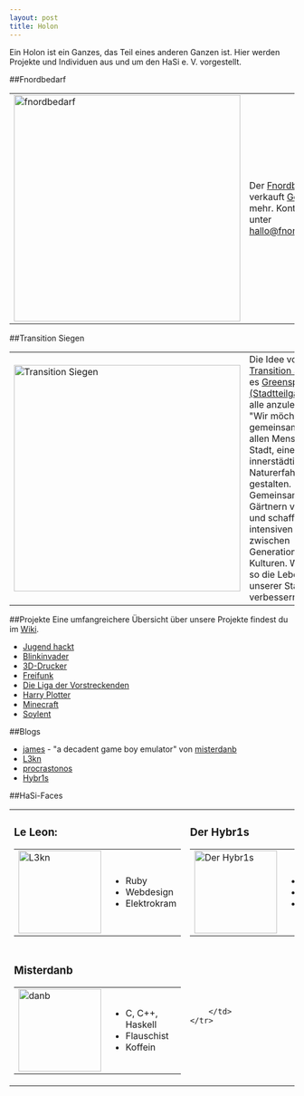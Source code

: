 ```yaml
---
layout: post
title: Holon
---
```

Ein Holon ist ein Ganzes, das Teil eines anderen Ganzen ist.
Hier werden Projekte und Individuen aus und um den HaSi e. V. vorgestellt.

##Fnordbedarf
<table>
    <tr>
        <td width="40%">
		<a href="http://www.fnordbedarf.de"><img src="/images/fnordbedarf.png" alt="fnordbedarf" align="middle" target="_blank" width="400px"></a>
		</td>
		<td>
Der <a href="http://www.fnordbedarf.de">Fnordbedarf</a> verkauft <a href="http://fnordbedarf.de/core/index.php?title=Getränke">Getränke</a> und mehr. Kontakt gibt es unter <a href="mailto:hallo@fnordbedarf.de">hallo@fnordbedarf.de</a>.
        </td>
    </tr>
</table>

##Transition Siegen
<table>
    <tr>
        <td width="40%">
<a href="http://transition-siegen.de/blog/"><img src="/images/transition.jpg" alt="Transition Siegen" align="middle" target="_blank" width="400px"></a>
		</td>
        <td>
Die Idee von <a href="http://transition-siegen.de/blog/">Transition Siegen</a> ist es <a href="http://transition-siegen.de/wiki/index.php?title=Kategorie:Greenspace">Greenspaces (Stadtteilgärten)</a> für alle anzulegen: <br />"Wir möchten gemeinsam mit Euch, allen Menschen der Stadt, einen innerstädtischen Naturerfahrungsraum gestalten. Gemeinsames Gärtnern verbindet und schafft einen intensiven Austausch zwischen Generationen und Kulturen. Wir wollen so die Lebensqualität unserer Stadt verbessern."
		</td>
    </tr>
</table>

##Projekte
Eine umfangreichere Übersicht über unsere Projekte findest du im [Wiki](http://hasi.it/wiki/Kategorie:Projekt).

* [Jugend hackt](http://hasi.it/wiki/Jugend_hackt)
* [Blinkinvader](http://hasi.it/wiki/Blinkinvader)
* [3D-Drucker](http://hasi.it/wiki/3D_Drucker)
* [Freifunk](http://hasi.it/wiki/Freifunk)
* [Die Liga der Vorstreckenden](http://hasi.it/wiki/Liga_der_Vorstreckenden)
* [Harry Plotter](http://hasi.it/wiki/Harry_Plotter)
* [Minecraft](http://hasi.it/wiki/Minecraft)
* [Soylent](http://hasi.it/wiki/Soylent)

##Blogs

* [james](http://james.hasi.it) - "a decadent game boy emulator" von [misterdanb](http://hasi.it/wiki/Benutzer:Danb)
* [L3kn](http://www.l3kn.de)
* [procrastonos](http://procrastonos.org)
* [Hybr1s](http://hybr1s.de)


##HaSi-Faces


<table> 
	<tr>
		<td>
		<h3>Le Leon:</h3>
		<table>
    		<tr>
        		<td>
                <a href="http://hasi.it/wiki/Benutzer:L3kn"><img src="/images/leLeon.png" alt="L3kn" width="146"></a>
				</td>
				<td>
					<ul>
						<li>Ruby</li> 
						<li>Webdesign</li>
						<li>Elektrokram</li>
					</ul>
				</td>
    		</tr>
		</table>
		</td>
		<td>
		<h3>Der Hybr1s</h3>
		<table>
    		<tr>
        		<td>
        			<a href="http://hasi.it/wiki/Benutzer:Hybr1s"><img src="/images/hybr1s.jpg" alt="Der Hybr1s" width="146"></a>
				</td>
				<td>
					<ul>
						<li>Regie</li> 
						<li>Sozioinformatik</li>
						<li>Philosophie</li>
					</ul>
				</td>
    		</tr>
    	</table>
		</td>
	</tr>
	<tr>
		<td>
		<h3>Misterdanb</h3>
		<table>
    		<tr>
        		<td>
        			<a href="http://hasi.it/wiki/Benutzer:danb"><img src="/images/danb.png" alt="danb" width="146"></a>
				</td>
				<td>
					<ul>
						<li>C, C++, Haskell</li> 
						<li>Flauschist</li>
						<li>Koffein</li>
					</ul>
				</td>
    		</tr>
    	</table>
		</td>
		<td>

		</td>
	</tr>

</table>
